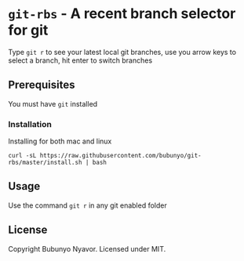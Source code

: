 # `git-rbs` - A recent branch selector for git 

Type `git r` to see your latest local git branches, use you arrow keys to select a branch, hit enter to switch branches

## Prerequisites

You must have `git` installed

### Installation

Installing for both mac and linux

```
curl -sL https://raw.githubusercontent.com/bubunyo/git-rbs/master/install.sh | bash
```

## Usage

Use the command `git r` in any git enabled folder


## License

Copyright Bubunyo Nyavor. Licensed under MIT.

